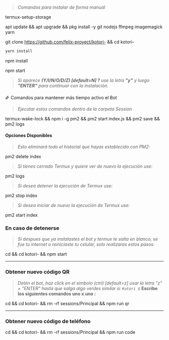 > *Comandos para instalar de forma manual*

termux-setup-storage


apt update && apt upgrade && pkg install -y git nodejs ffmpeg imagemagick yarn

git clone https://github.com/felix-proyect/kotori-  && cd kotori-

```bash
yarn install
```

npm install


npm start

> *Si aparece **(Y/I/N/O/D/Z) [default=N] ?** use la letra **"y"** y luego **"ENTER"** para continuar con la instalación.*


🜸 Comandos para mantener más tiempo activo el Bot

> *Ejecutar estos comandos dentro de la carpeta Session*

termux-wake-lock && npm i -g pm2 && pm2 start index.js && pm2 save && pm2 logs 

#### Opciones Disponibles
> *Esto eliminará todo el historial que hayas establecido con PM2:*

pm2 delete index

> *Si tienes cerrado Termux y quiere ver de nuevo la ejecución use:*

pm2 logs 

> *Si desea detener la ejecución de Termux use:*

pm2 stop index

> *Si desea iniciar de nuevo la ejecución de Termux use:*

pm2 start index

### En caso de detenerse
> _Si despues que ya instalastes el bot y termux te salta en blanco, se fue tu internet o reiniciaste tu celular, solo realizaras estos pasos:_


cd && cd kotori- && npm start

----
### Obtener nuevo código QR

> *Detén el bot, haz click en el símbolo (ctrl) [default=z] usar la letra "z" + "ENTER" hasta que salga algo verdes similar a: `Kotori $`*
> **Escribe los siguientes comandos uno x uno :**

cd && cd kotori- && rm -rf sessions/Principal && npm run qr

----
### Obtener nuevo código de teléfono 

cd && cd kotori- && rm -rf sessions/Principal && npm run code